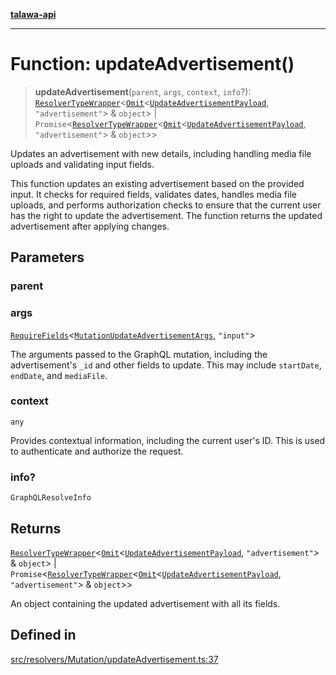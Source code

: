 [**talawa-api**](../../../../README.md)

***

# Function: updateAdvertisement()

> **updateAdvertisement**(`parent`, `args`, `context`, `info`?): [`ResolverTypeWrapper`](../../../../types/generatedGraphQLTypes/type-aliases/ResolverTypeWrapper.md)\<[`Omit`](../../../../types/generatedGraphQLTypes/type-aliases/Omit.md)\<[`UpdateAdvertisementPayload`](../../../../types/generatedGraphQLTypes/type-aliases/UpdateAdvertisementPayload.md), `"advertisement"`\> & `object`\> \| `Promise`\<[`ResolverTypeWrapper`](../../../../types/generatedGraphQLTypes/type-aliases/ResolverTypeWrapper.md)\<[`Omit`](../../../../types/generatedGraphQLTypes/type-aliases/Omit.md)\<[`UpdateAdvertisementPayload`](../../../../types/generatedGraphQLTypes/type-aliases/UpdateAdvertisementPayload.md), `"advertisement"`\> & `object`\>\>

Updates an advertisement with new details, including handling media file uploads and validating input fields.

This function updates an existing advertisement based on the provided input. It checks for required fields, validates dates, handles media file uploads, and performs authorization checks to ensure that the current user has the right to update the advertisement. The function returns the updated advertisement after applying changes.

## Parameters

### parent

### args

[`RequireFields`](../../../../types/generatedGraphQLTypes/type-aliases/RequireFields.md)\<[`MutationUpdateAdvertisementArgs`](../../../../types/generatedGraphQLTypes/type-aliases/MutationUpdateAdvertisementArgs.md), `"input"`\>

The arguments passed to the GraphQL mutation, including the advertisement's `_id` and other fields to update. This may include `startDate`, `endDate`, and `mediaFile`.

### context

`any`

Provides contextual information, including the current user's ID. This is used to authenticate and authorize the request.

### info?

`GraphQLResolveInfo`

## Returns

[`ResolverTypeWrapper`](../../../../types/generatedGraphQLTypes/type-aliases/ResolverTypeWrapper.md)\<[`Omit`](../../../../types/generatedGraphQLTypes/type-aliases/Omit.md)\<[`UpdateAdvertisementPayload`](../../../../types/generatedGraphQLTypes/type-aliases/UpdateAdvertisementPayload.md), `"advertisement"`\> & `object`\> \| `Promise`\<[`ResolverTypeWrapper`](../../../../types/generatedGraphQLTypes/type-aliases/ResolverTypeWrapper.md)\<[`Omit`](../../../../types/generatedGraphQLTypes/type-aliases/Omit.md)\<[`UpdateAdvertisementPayload`](../../../../types/generatedGraphQLTypes/type-aliases/UpdateAdvertisementPayload.md), `"advertisement"`\> & `object`\>\>

An object containing the updated advertisement with all its fields.

## Defined in

[src/resolvers/Mutation/updateAdvertisement.ts:37](https://github.com/Suyash878/talawa-api/blob/f376d03c37e9acd046e7cc983947432c95f74442/src/resolvers/Mutation/updateAdvertisement.ts#L37)
